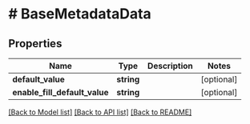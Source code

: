 # # BaseMetadataData

## Properties

Name | Type | Description | Notes
------------ | ------------- | ------------- | -------------
**default_value** | **string** |  | [optional]
**enable_fill_default_value** | **string** |  | [optional]

[[Back to Model list]](../../README.md#models) [[Back to API list]](../../README.md#endpoints) [[Back to README]](../../README.md)
